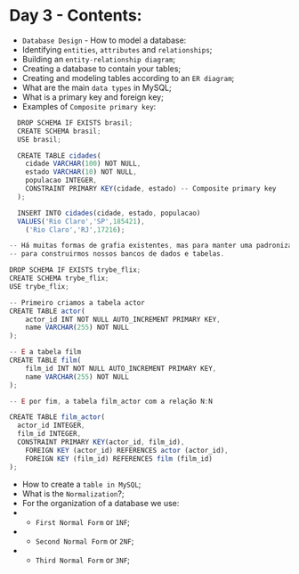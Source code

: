 # Day 3 - Contents: 

* `Database Design` - How to model a database: 
* Identifying `entities`, `attributes` and `relationships`; 
* Building an `entity-relationship diagram`; 
* Creating a database to contain your tables; 
* Creating and modeling tables according to an `ER diagram`; 
* What are the main `data types` in MySQL; 
* What is a primary key and foreign key; 
* Examples of `Composite primary key`: 
```js
  DROP SCHEMA IF EXISTS brasil;
  CREATE SCHEMA brasil;
  USE brasil;

  CREATE TABLE cidades(
    cidade VARCHAR(100) NOT NULL,
    estado VARCHAR(10) NOT NULL,
    populacao INTEGER,
    CONSTRAINT PRIMARY KEY(cidade, estado) -- Composite primary key
  );

  INSERT INTO cidades(cidade, estado, populacao)
  VALUES('Rio Claro','SP',185421),
    ('Rio Claro','RJ',17216);
```
```js
-- Há muitas formas de grafia existentes, mas para manter uma padronização e seguirmos a boa prática adotaremos a notação em "snake_case"
-- para construirmos nossos bancos de dados e tabelas.

DROP SCHEMA IF EXISTS trybe_flix;
CREATE SCHEMA trybe_flix;
USE trybe_flix;

-- Primeiro criamos a tabela actor
CREATE TABLE actor(
    actor_id INT NOT NULL AUTO_INCREMENT PRIMARY KEY,
    name VARCHAR(255) NOT NULL
);

-- E a tabela film
CREATE TABLE film(
    film_id INT NOT NULL AUTO_INCREMENT PRIMARY KEY,
    name VARCHAR(255) NOT NULL
);

-- E por fim, a tabela film_actor com a relação N:N

CREATE TABLE film_actor(
  actor_id INTEGER,
  film_id INTEGER,
  CONSTRAINT PRIMARY KEY(actor_id, film_id),
    FOREIGN KEY (actor_id) REFERENCES actor (actor_id),
    FOREIGN KEY (film_id) REFERENCES film (film_id)
);
```
* How to create a `table in MySQL`; 
* What is the `Normalization`?; 
* For the organization of a database we use: 
* - `First Normal Form` or `1NF`; 
* - `Second Normal Form` or `2NF`; 
* - `Third Normal Form` or `3NF`; 
